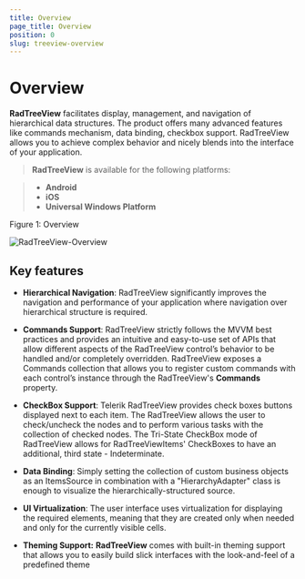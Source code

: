 ```yaml
---
title: Overview
page_title: Overview
position: 0
slug: treeview-overview
---
```


# Overview

 **RadTreeView** facilitates display, management, and navigation of hierarchical data structures. The product offers many advanced features like commands mechanism, data binding, checkbox support. RadTreeView allows you to achieve complex behavior and nicely blends into the interface of your application.

> **RadTreeView** is available for the following platforms:

> - **Android**
> - **iOS**
> - **Universal Windows Platform**

Figure 1: Overview

![RadTreeView-Overview](images/treeview-overview.png)

## Key features

* **Hierarchical Navigation**: RadTreeView significantly improves the navigation and performance of your application where navigation over hierarchical structure is required.

* **Commands Support**: RadTreeView strictly follows the MVVM best practices and provides an intuitive and easy-to-use set of APIs that allow different aspects of the RadTreeView control’s behavior to be handled and/or completely overridden. RadTreeView exposes a Commands collection that allows you to register custom commands with each control’s instance through the RadTreeView's **Commands** property. 

* **CheckBox Support**: Telerik RadTreeView provides check boxes buttons displayed next to each item. The RadTreeView allows the user to check/uncheck the nodes and to perform various tasks with the collection of checked nodes. The Tri-State CheckBox mode of RadTreeView allows for RadTreeViewItems' CheckBoxes to have an additional, third state - Indeterminate.

* **Data Binding**: Simply setting the collection of custom business objects as an ItemsSource in combination with a "HierarchyAdapter" class is enough to visualize the hierarchically-structured source. 

* **UI Virtualization**: The user interface uses virtualization for displaying the required elements, meaning  that they are created only when needed and only for the currently visible cells.

* **Theming Support:** **RadTreeView** comes with built-in theming support that allows you to easily build slick interfaces with the look-and-feel of a predefined theme


